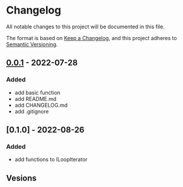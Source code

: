 # Changelog

All notable changes to this project will be documented in this file.

The format is based on [Keep a Changelog](https://keepachangelog.com/en/1.0.0/),
and this project adheres to [Semantic Versioning](https://semver.org/spec/v2.0.0.html).

## [0.0.1] - 2022-07-28

### Added

- add basic function
- add README.md
- add CHANGELOG.md
- add .gitignore

## [0.1.0] - 2022-08-26

### Added

- add functions to ILoopIterator

## Vesions

[unreleased]: https://github.com/SiqiLu/Houpe/compare/0.1.0...HEAD
[0.0.2]: https://github.com/SiqiLu/Houpe/releases/tag/0.1.0
[0.0.1]: https://github.com/SiqiLu/Houpe/releases/tag/0.0.1

